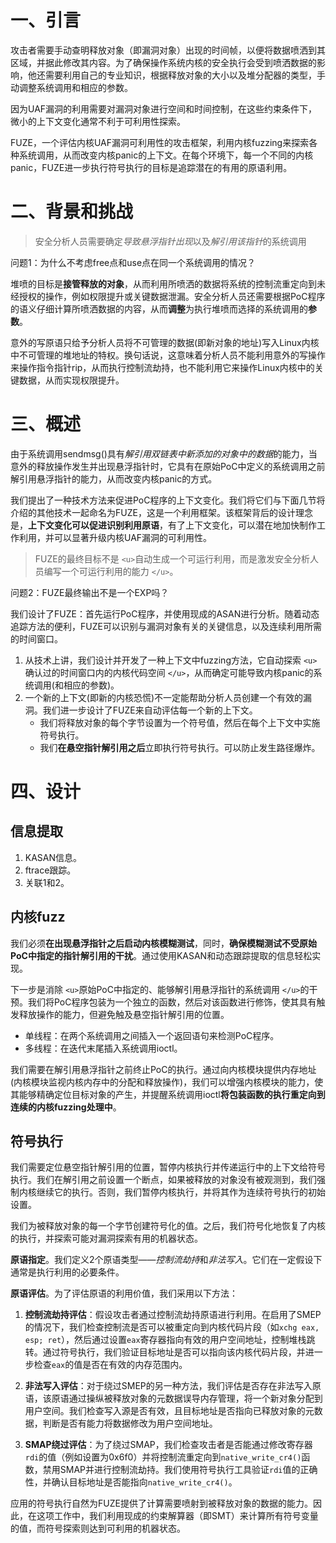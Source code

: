 # 一、引言

攻击者需要手动查明释放对象（即漏洞对象）出现的时间帧，以便将数据喷洒到其区域，并据此修改其内容。为了确保操作系统内核的安全执行会受到喷洒数据的影响，他还需要利用自己的专业知识，根据释放对象的大小以及堆分配器的类型，手动调整系统调用和相应的参数。

因为UAF漏洞的利用需要对漏洞对象进行空间和时间控制，在这些约束条件下，微小的上下文变化通常不利于可利用性探索。

FUZE，一个评估内核UAF漏洞可利用性的攻击框架，利用内核fuzzing来探索各种系统调用，从而改变内核panic的上下文。在每个环境下，每一个不同的内核panic，FUZE进一步执行符号执行的目标是追踪潜在的有用的原语利用。

# 二、背景和挑战

> 安全分析人员需要确定*导致悬浮指针出现*以及*解引用该指针*的系统调用

问题1：为什么不考虑free点和use点在同一个系统调用的情况？

堆喷的目标是**接管释放的对象**，从而利用所喷洒的数据将系统的控制流重定向到未经授权的操作，例如权限提升或关键数据泄漏。安全分析人员还需要根据PoC程序的语义仔细计算所喷洒数据的内容，从而**调整**为执行堆喷而选择的系统调用的**参数**。

意外的写原语只给予分析人员将不可管理的数据(即新对象的地址)写入Linux内核中不可管理的堆地址的特权。换句话说，这意味着分析人员不能利用意外的写操作来操作指令指针rip，从而执行控制流劫持，也不能利用它来操作Linux内核中的关键数据，从而实现权限提升。

# 三、概述

由于系统调用sendmsg()具有*解引用双链表中新添加的对象中的数据*的能力，当意外的释放操作发生并出现悬浮指针时，它具有在原始PoC中定义的系统调用之前解引用悬浮指针的能力，从而改变内核panic的方式。

我们提出了一种技术方法来促进PoC程序的上下文变化。我们将它们与下面几节将介绍的其他技术一起命名为FUZE，这是一个利用框架。该框架背后的设计理念是，**上下文变化可以促进识别利用原语**，有了上下文变化，可以潜在地加快制作工作利用，并可以显著升级内核UAF漏洞的可利用性。

> FUZE的最终目标不是 `<u>`自动生成一个可运行利用，而是激发安全分析人员编写一个可运行利用的能力 `</u>`。

问题2：FUZE最终输出不是一个EXP吗？

我们设计了FUZE：首先运行PoC程序，并使用现成的ASAN进行分析。随着动态追踪方法的便利，FUZE可以识别与漏洞对象有关的关键信息，以及连续利用所需的时间窗口。

1. 从技术上讲，我们设计并开发了一种上下文中fuzzing方法，它自动探索 `<u>`确认过的时间窗口内的内核代码空间 `</u>`，从而确定可能导致内核panic的系统调用(和相应的参数)。
2. 一个新的上下文(即新的内核恐慌)不一定能帮助分析人员创建一个有效的漏洞。我们进一步设计了FUZE来自动评估每一个新的上下文。
   - 我们将释放对象的每个字节设置为一个符号值，然后在每个上下文中实施符号执行。
   - 我们**在悬空指针解引用之后**立即执行符号执行。可以防止发生路径爆炸。

# 四、设计

## 信息提取

1. KASAN信息。
2. ftrace跟踪。
3. 关联1和2。

## 内核fuzz

我们必须**在出现悬浮指针之后启动内核模糊测试**，同时，**确保模糊测试不受原始PoC中指定的指针解引用的干扰**。通过使用KASAN和动态跟踪提取的信息轻松实现。

下一步是消除 `<u>`原始PoC中指定的、能够解引用悬浮指针的系统调用 `</u>`的干预。我们将PoC程序包装为一个独立的函数，然后对该函数进行修饰，使其具有触发释放操作的能力，但避免触及悬空指针解引用的位置。
* 单线程：在两个系统调用之间插入一个返回语句来检测PoC程序。
* 多线程：在迭代末尾插入系统调用ioctl。

我们需要在解引用悬浮指针之前终止PoC的执行。通过向内核模块提供内存地址(内核模块监视内核内存中的分配和释放操作)，我们可以增强内核模块的能力，使其能够精确定位目标对象的产生，并提醒系统调用ioctl**将包装函数的执行重定向到连续的内核fuzzing处理中**。

## 符号执行

我们需要定位悬空指针解引用的位置，暂停内核执行并传递运行中的上下文给符号执行。我们在解引用之前设置一个断点，如果被释放的对象没有被观测到，我们强制内核继续它的执行。否则，我们暂停内核执行，并将其作为连续符号执行的初始设置。

我们为被释放对象的每一个字节创建符号化的值。之后，我们符号化地恢复了内核的执行，并探索可能对漏洞探索有用的机器状态。

**原语指定**。我们定义2个原语类型——*控制流劫持*和*非法写入*。它们在一定假设下通常是执行利用的必要条件。

**原语评估**。为了评估原语的利用价值，我们采用以下方法：

1. **控制流劫持评估**：假设攻击者通过控制流劫持原语进行利用。在启用了SMEP的情况下，我们检查控制流是否可以被重定向到内核代码片段（如`xchg eax, esp; ret`），然后通过设置`eax`寄存器指向有效的用户空间地址，控制堆栈跳转。通过符号执行，我们验证目标地址是否可以指向该内核代码片段，并进一步检查`eax`的值是否在有效的内存范围内。

2. **非法写入评估**：对于绕过SMEP的另一种方法，我们评估是否存在非法写入原语，该原语通过操纵被释放对象的元数据误导内存管理，将一个新对象分配到用户空间。我们检查写入源是否有效，且目标地址是否指向已释放对象的元数据，判断是否有能力将数据修改为用户空间地址。

3. **SMAP绕过评估**：为了绕过SMAP，我们检查攻击者是否能通过修改寄存器`rdi`的值（例如设置为0x6f0）并将控制流重定向到`native_write_cr4()`函数，禁用SMAP并进行控制流劫持。我们使用符号执行工具验证`rdi`值的正确性，并确认目标地址是否能指向`native_write_cr4()`。

应用的符号执行自然为FUZE提供了计算需要喷射到被释放对象的数据的能力。因此，在这项工作中，我们利用现成的约束解算器（即SMT）来计算所有符号变量的值，而符号探索则达到可利用的机器状态。